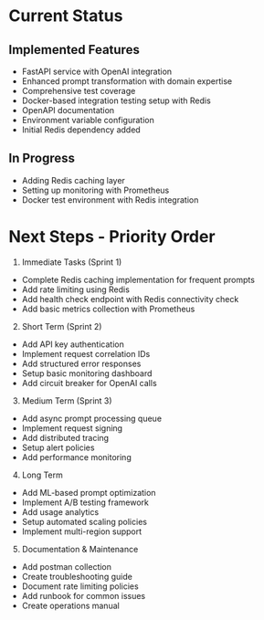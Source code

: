 # Current Status
## Implemented Features
- FastAPI service with OpenAI integration
- Enhanced prompt transformation with domain expertise
- Comprehensive test coverage
- Docker-based integration testing setup with Redis
- OpenAPI documentation
- Environment variable configuration
- Initial Redis dependency added

## In Progress
- Adding Redis caching layer
- Setting up monitoring with Prometheus
- Docker test environment with Redis integration

# Next Steps - Priority Order

1. Immediate Tasks (Sprint 1)
- Complete Redis caching implementation for frequent prompts
- Add rate limiting using Redis
- Add health check endpoint with Redis connectivity check
- Add basic metrics collection with Prometheus

2. Short Term (Sprint 2)
- Add API key authentication
- Implement request correlation IDs
- Add structured error responses
- Setup basic monitoring dashboard
- Add circuit breaker for OpenAI calls

3. Medium Term (Sprint 3)
- Add async prompt processing queue
- Implement request signing
- Add distributed tracing
- Setup alert policies
- Add performance monitoring

4. Long Term
- Add ML-based prompt optimization
- Implement A/B testing framework
- Add usage analytics
- Setup automated scaling policies
- Implement multi-region support

5. Documentation & Maintenance
- Add postman collection
- Create troubleshooting guide
- Document rate limiting policies
- Add runbook for common issues
- Create operations manual